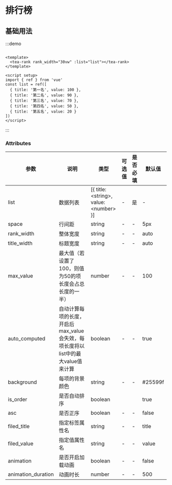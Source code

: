 # 排行榜

## 基础用法
:::demo

```vue

<template>
  <tea-rank rank_width="30vw" :list="list"></tea-rank>
</template>

<script setup>
import { ref } from 'vue'
const list = ref([
  { title: '第一名', value: 100 },
  { title: '第二名', value: 90 }, 
  { title: '第三名', value: 70 }, 
  { title: '第四名', value: 50 }, 
  { title: '第五名', value: 20 }
])
</script>  

```

:::

### Attributes

| 参数             | 说明                                               | 类型                                               | 可选值 | 是否必填     | 默认值     |
|-----------------|--------------------------------------|--------------------------------------------------|------|------------------------------------------------------|---------|
| list                       | 数据列表                                             | [{ title:&lt;string&gt;, value:&lt;number&gt; }] | - | 是                     | -       |
| space                  | 行间距                                              | string                                           | - | -                | 5px     |
| rank_width         | 整体宽度                                             | string                                           | - | -       | auto    |
| title_width          | 标题宽度                                             | string                                           | - | -        | auto    |
| max_value | 最大值（若设置了100，则值为50的项长度会占总长度的一半） | number                                           | - | - | 100     |
| auto_computed | 自动计算每项的长度，开启后max_value会失效，每项长度将以list中的最大value值来计算 | boolean                                          | - | - | true    |
| background | 每项的背景颜色 | string                                           | - | - | #25599f |
| is_order | 是否自动排序 | boolean |  |  | true |
| asc | 是否正序 | boolean                                          | - | - | false |
| filed_title | 指定标签属性名 | string                                           | - | - | title   |
| filed_value | 指定值属性名 | string                                           | - | - | value   |
| animation | 是否开启加载动画 | boolean                                          | - | - | false   |
| animation_duration | 动画时长 | number                                           | - | - | 500     |
